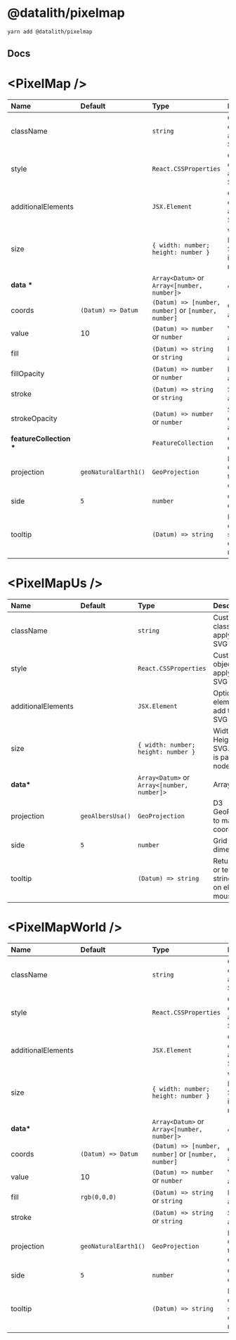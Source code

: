 # @datalith/pixelmap

```sh
yarn add @datalith/pixelmap
```

## Docs

# \<PixelMap \/>

| Name                        | Default              | Type                                                | Description                                                  |
| :-------------------------- | :------------------- | :-------------------------------------------------- | :----------------------------------------------------------- |
| className                   |                      | `string`                                            | Custom css classes to apply to the SVG                       |
| style                       |                      | `React.CSSProperties`                               | Custom style object to apply to the SVG                      |
| additionalElements          |                      | `JSX.Element`                                       | Optional elements to add to the SVG                          |
| size                        |                      | `{ width: number; height: number }`                 | Width and Height of the SVG. Default is parent node size.    |
| <b>data \*</b>              |                      | `Array<Datum>` or `Array<[number, number]>`         | Array of data                                                |
| coords                      | `(Datum) => Datum`   | `(Datum) => [number, number]` or `[number, number]` | Coords accessor                                              |
| value                       | 10                   | `(Datum) => number` or `number`                     | Value accessor                                               |
| fill                        |                      | `(Datum) => string` or `string`                     | Fill color accessor                                          |
| fillOpacity                 |                      | `(Datum) => number` or `number`                     | Fill opacity accessor                                        |
| stroke                      |                      | `(Datum) => string` or `string`                     | Stroke color accessor                                        |
| strokeOpacity               |                      | `(Datum) => number` or `number`                     | Stroke opacity accessor                                      |
| <b>featureCollection \*</b> |                      | `FeatureCollection`                                 | GeoJson object                                               |
| projection                  | `geoNaturalEarth1()` | `GeoProjection`                                     | D3 GeoProjection to map coordinates                          |
| side                        | `5`                  | `number`                                            | Grid cell dimension                                          |
| tooltip                     |                      | `(Datum) => string`                                 | Return HTML or text as a string to show on element mouseover |

# \<PixelMapUs \/>

| Name               | Default          | Type                                        | Description                                                  |
| :----------------- | :--------------- | :------------------------------------------ | :----------------------------------------------------------- |
| className          |                  | `string`                                    | Custom css classes to apply to the SVG                       |
| style              |                  | `React.CSSProperties`                       | Custom style object to apply to the SVG                      |
| additionalElements |                  | `JSX.Element`                               | Optional elements to add to the SVG                          |
| size               |                  | `{ width: number; height: number }`         | Width and Height of the SVG. Default is parent node size.    |
| <b>data\*</b>      |                  | `Array<Datum>` or `Array<[number, number]>` | Array of data                                                |
| projection         | `geoAlbersUsa()` | `GeoProjection`                             | D3 GeoProjection to map coordinates                          |
| side               | `5`              | `number`                                    | Grid cell dimension                                          |
| tooltip            |                  | `(Datum) => string`                         | Return HTML or text as a string to show on element mouseover |

# \<PixelMapWorld \/>

| Name               | Default              | Type                                                | Description                                                  |
| :----------------- | :------------------- | :-------------------------------------------------- | :----------------------------------------------------------- |
| className          |                      | `string`                                            | Custom css classes to apply to the SVG                       |
| style              |                      | `React.CSSProperties`                               | Custom style object to apply to the SVG                      |
| additionalElements |                      | `JSX.Element`                                       | Optional elements to add to the SVG                          |
| size               |                      | `{ width: number; height: number }`                 | Width and Height of the SVG. Default is parent node size.    |
| <b>data\*</b>      |                      | `Array<Datum>` or `Array<[number, number]>`         | Array of data                                                |
| coords             | `(Datum) => Datum`   | `(Datum) => [number, number]` or `[number, number]` | Coords accessor                                              |
| value              | 10                   | `(Datum) => number` or `number`                     | Value accessor                                               |
| fill               | `rgb(0,0,0)`         | `(Datum) => string` or `string`                     | Fill color accessor                                          |
| stroke             |                      | `(Datum) => string` or `string`                     | Stroke color accessor                                        |
| projection         | `geoNaturalEarth1()` | `GeoProjection`                                     | D3 GeoProjection to map coordinates                          |
| side               | `5`                  | `number`                                            | Grid cell dimension                                          |
| tooltip            |                      | `(Datum) => string`                                 | Return HTML or text as a string to show on element mouseover |
